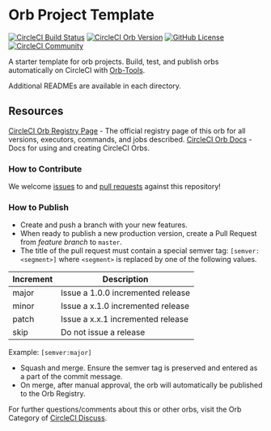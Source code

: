 # Orb Project Template

[![CircleCI Build Status](https://circleci.com/gh/GEOS-ESM/circleci-tools.svg?style=shield "CircleCI Build Status")](https://circleci.com/gh/GEOS-ESM/circleci-tools) [![CircleCI Orb Version](https://badges.circleci.com/orbs/geos-esm/circleci-tools.svg)](https://circleci.com/orbs/registry/orb/geos-esm/circleci-tools) [![GitHub License](https://img.shields.io/badge/license-MIT-lightgrey.svg)](https://raw.githubusercontent.com/GEOS-ESM/circleci-tools/master/LICENSE) [![CircleCI Community](https://img.shields.io/badge/community-CircleCI%20Discuss-343434.svg)](https://discuss.circleci.com/c/ecosystem/orbs)



A starter template for orb projects. Build, test, and publish orbs automatically on CircleCI with [Orb-Tools](https://circleci.com/orbs/registry/orb/circleci/orb-tools).

Additional READMEs are available in each directory.



## Resources

[CircleCI Orb Registry Page](https://circleci.com/orbs/registry/orb/geos-esm/circleci-tools) - The official registry page of this orb for all versions, executors, commands, and jobs described.
[CircleCI Orb Docs](https://circleci.com/docs/2.0/orb-intro/#section=configuration) - Docs for using and creating CircleCI Orbs.

### How to Contribute

We welcome [issues](https://github.com/GEOS-ESM/circleci-tools/issues) to and [pull requests](https://github.com/GEOS-ESM/circleci-tools/pulls) against this repository!

### How to Publish
* Create and push a branch with your new features.
* When ready to publish a new production version, create a Pull Request from _feature branch_ to `master`.
* The title of the pull request must contain a special semver tag: `[semver:<segment>]` where `<segment>` is replaced by one of the following values.

| Increment | Description|
| ----------| -----------|
| major     | Issue a 1.0.0 incremented release|
| minor     | Issue a x.1.0 incremented release|
| patch     | Issue a x.x.1 incremented release|
| skip      | Do not issue a release|

Example: `[semver:major]`

* Squash and merge. Ensure the semver tag is preserved and entered as a part of the commit message.
* On merge, after manual approval, the orb will automatically be published to the Orb Registry.


For further questions/comments about this or other orbs, visit the Orb Category of [CircleCI Discuss](https://discuss.circleci.com/c/orbs).

